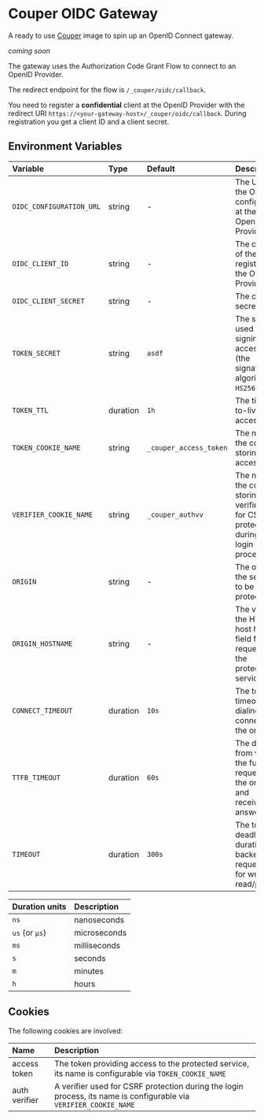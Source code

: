 # Couper OIDC Gateway

A ready to use [Couper](https://github.com/avenga/couper) image to spin up an OpenID Connect gateway.

_coming soon_

The gateway uses the Authorization Code Grant Flow to connect to an OpenID Provider.

The redirect endpoint for the flow is `/_couper/oidc/callback`.

You need to register a **confidential** client at the OpenID Provider with the redirect URI `https://<your-gateway-host>/_couper/oidc/callback`. During registration you get a client ID and a client secret.

## Environment Variables

| Variable | Type | Default | Description | Example |
| :------- | :--- | :------ | :---------- | :------ |
| `OIDC_CONFIGURATION_URL` | string | - | The URL of the OpenID configuration at the OpenID Provider | `https://.../.well-known/openid-configuration` |
| `OIDC_CLIENT_ID` | string | - | The client ID of the client registered at the OpenID Provider | - |
| `OIDC_CLIENT_SECRET` | string | - | The client secret | - |
| `TOKEN_SECRET` | string | `asdf` | The secret used for signing the access token (the signature algorithm is `HS256`) | `$e(rE4` |
| `TOKEN_TTL` | duration | `1h` | The time-to-live of the access token | `1h` |
| `TOKEN_COOKIE_NAME` | string | `_couper_access_token` | The name of the cookie storing the access token | `_couper_access_token` |
| `VERIFIER_COOKIE_NAME` | string | `_couper_authvv` | The name of the cookie storing the verifier used for CSRF protection during the login process | `_couper_authvv` |
| `ORIGIN` | string | - | The origin of the service to be protected | `https://www.example.com` |
| `ORIGIN_HOSTNAME` | string | - | The value of the HTTP host header field for the request to the protected service | - |
| `CONNECT_TIMEOUT` | duration | `10s` | The total timeout for dialing and connect to the origin | - |
| `TTFB_TIMEOUT` | duration | `60s` | The duration from writing the full request to the origin and receiving the answer | - |
| `TIMEOUT` | duration | `300s` | The total deadline duration a backend request has for write and read/pipe | - |

| Duration units | Description  |
| :------------- | :----------- |
| `ns`           | nanoseconds  |
| `us` (or `µs`) | microseconds |
| `ms`           | milliseconds |
| `s`            | seconds      |
| `m`            | minutes      |
| `h`            | hours        |

## Cookies

The following cookies are involved:

| Name | Description |
| :--- | :---------- |
| access token | The token providing access to the protected service, its name is configurable via `TOKEN_COOKIE_NAME` |
| auth verifier | A verifier used for CSRF protection during the login process, its name is configurable via `VERIFIER_COOKIE_NAME` |
